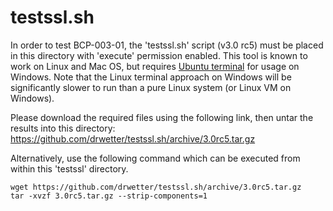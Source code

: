 # testssl.sh

In order to test BCP-003-01, the 'testssl.sh' script (v3.0 rc5) must be placed in this directory with 'execute' permission enabled. This tool is known to work on Linux and Mac OS, but requires [Ubuntu terminal](https://tutorials.ubuntu.com/tutorial/tutorial-ubuntu-on-windows) for usage on Windows. Note that the Linux terminal approach on Windows will be significantly slower to run than a pure Linux system (or Linux VM on Windows).

Please download the required files using the following link, then untar the results into this directory:
<https://github.com/drwetter/testssl.sh/archive/3.0rc5.tar.gz>

Alternatively, use the following command which can be executed from within this 'testssl' directory.

```shell
wget https://github.com/drwetter/testssl.sh/archive/3.0rc5.tar.gz
tar -xvzf 3.0rc5.tar.gz --strip-components=1
```
